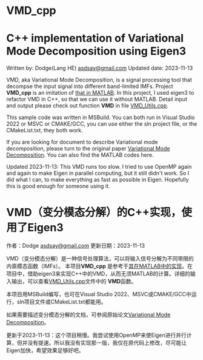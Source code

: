 # VMD_cpp

# C++ implementation of Variational Mode Decomposition using Eigen3
Written by: Dodge(Lang HE) asdsay@gmail.com
Updated date: 2023-11-13

VMD, aka Variational Mode Decomposition, is a signal processing tool that decompse the input signal into different band-limited IMFs. 
Project **VMD_cpp**  is an imitation of [that in MATLAB](https://ww2.mathworks.cn/help/wavelet/ref/vmd.html). In this project, I used eigen3 to refactor VMD in C++, so that we can use it without MATLAB. 
Detail input and output please check out function **VMD** in file [VMD_Utils.cpp](https://github.com/DodgeHo/VMD_cpp/blob/master/VMD_Utils.cpp).

This sample code was written in MSBuild. You can both run in Visual Studio 2022 or MSVC or CMAKE/GCC, you can use either the sln project file, or the CMakeList.txt, they both work.

If you are looking for document to describe Variational mode decomposition, please turn to the original paper [Variational Mode Decomposition](https://ieeexplore.ieee.org/document/6655981). You can also find the MATLAB codes here.


Updated 2023-11-13: This VMD runs too slow. I tried to use OpenMP again and again to make Eigen in parallel computing, but it still didn't work. So I did what I can, to make everything as fast as possible in Eigen. Hopefully this is good enough for someone using it.


# VMD（变分模态分解）的C++实现，使用了Eigen3

作者：Dodge asdsay@gmail.com 
更新日期：2023-11-13

VMD（变分模态分解）是一种信号处理算法，可以将输入信号分解为不同带限的内禀模态函数（IMFs）。
本项目**VMD_cpp** 是参考于[其在MATLAB中的实现](https://ww2.mathworks.cn/help/wavelet/ref/vmd.html)。在项目中，借助eigen3来实现C++中的VMD，从而无须MATLAB的计算。详细的输入输出，可以查看[VMD_Utils.cpp](https://github.com/DodgeHo/VMD_cpp/blob/master/VMD_Utils.cpp)文件中的 **VMD**函数。

本项目用MSBuild编写，也可在Visual Studio 2022、MSVC或CMAKE/GCC中运行，sln项目文件或CMakeList.txt都能用。

如果需要描述变分模态分解的文档，可参阅原始论文[Variational Mode Decomposition](https://ieeexplore.ieee.org/document/6655981)。

更新于2023-11-13：这个项目稍慢。我尝试使用OpenMP来使Eigen进行并行计算，但并没有提速。所以我没有实现那一版，我仅在原代码上修改，尽可能让Eigen加快，希望效果足够好吧。

